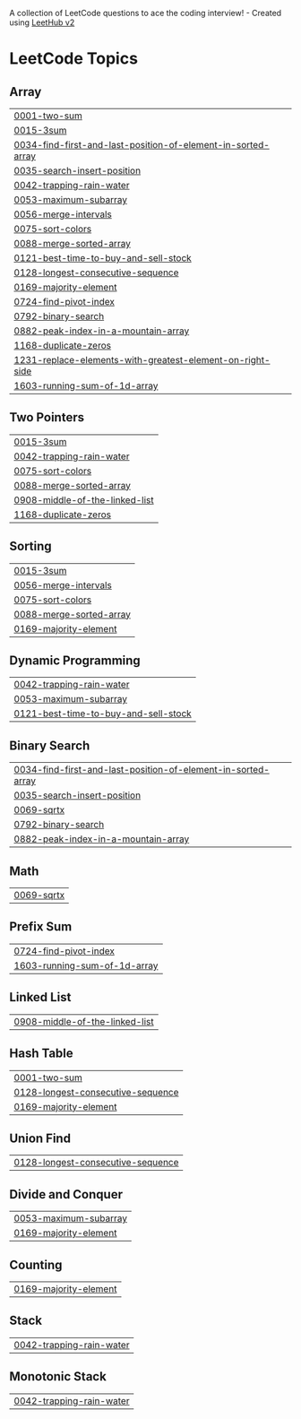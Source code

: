 A collection of LeetCode questions to ace the coding interview! - Created using [LeetHub v2](https://github.com/arunbhardwaj/LeetHub-2.0)
<!---LeetCode Topics Start-->
# LeetCode Topics
## Array
|  |
| ------- |
| [0001-two-sum](https://github.com/ShreyaGupta-1309/LeetcodeProblems/tree/master/0001-two-sum) |
| [0015-3sum](https://github.com/ShreyaGupta-1309/LeetcodeProblems/tree/master/0015-3sum) |
| [0034-find-first-and-last-position-of-element-in-sorted-array](https://github.com/ShreyaGupta-1309/LeetcodeProblems/tree/master/0034-find-first-and-last-position-of-element-in-sorted-array) |
| [0035-search-insert-position](https://github.com/ShreyaGupta-1309/LeetcodeProblems/tree/master/0035-search-insert-position) |
| [0042-trapping-rain-water](https://github.com/ShreyaGupta-1309/LeetcodeProblems/tree/master/0042-trapping-rain-water) |
| [0053-maximum-subarray](https://github.com/ShreyaGupta-1309/LeetcodeProblems/tree/master/0053-maximum-subarray) |
| [0056-merge-intervals](https://github.com/ShreyaGupta-1309/LeetcodeProblems/tree/master/0056-merge-intervals) |
| [0075-sort-colors](https://github.com/ShreyaGupta-1309/LeetcodeProblems/tree/master/0075-sort-colors) |
| [0088-merge-sorted-array](https://github.com/ShreyaGupta-1309/LeetcodeProblems/tree/master/0088-merge-sorted-array) |
| [0121-best-time-to-buy-and-sell-stock](https://github.com/ShreyaGupta-1309/LeetcodeProblems/tree/master/0121-best-time-to-buy-and-sell-stock) |
| [0128-longest-consecutive-sequence](https://github.com/ShreyaGupta-1309/LeetcodeProblems/tree/master/0128-longest-consecutive-sequence) |
| [0169-majority-element](https://github.com/ShreyaGupta-1309/LeetcodeProblems/tree/master/0169-majority-element) |
| [0724-find-pivot-index](https://github.com/ShreyaGupta-1309/LeetcodeProblems/tree/master/0724-find-pivot-index) |
| [0792-binary-search](https://github.com/ShreyaGupta-1309/LeetcodeProblems/tree/master/0792-binary-search) |
| [0882-peak-index-in-a-mountain-array](https://github.com/ShreyaGupta-1309/LeetcodeProblems/tree/master/0882-peak-index-in-a-mountain-array) |
| [1168-duplicate-zeros](https://github.com/ShreyaGupta-1309/LeetcodeProblems/tree/master/1168-duplicate-zeros) |
| [1231-replace-elements-with-greatest-element-on-right-side](https://github.com/ShreyaGupta-1309/LeetcodeProblems/tree/master/1231-replace-elements-with-greatest-element-on-right-side) |
| [1603-running-sum-of-1d-array](https://github.com/ShreyaGupta-1309/LeetcodeProblems/tree/master/1603-running-sum-of-1d-array) |
## Two Pointers
|  |
| ------- |
| [0015-3sum](https://github.com/ShreyaGupta-1309/LeetcodeProblems/tree/master/0015-3sum) |
| [0042-trapping-rain-water](https://github.com/ShreyaGupta-1309/LeetcodeProblems/tree/master/0042-trapping-rain-water) |
| [0075-sort-colors](https://github.com/ShreyaGupta-1309/LeetcodeProblems/tree/master/0075-sort-colors) |
| [0088-merge-sorted-array](https://github.com/ShreyaGupta-1309/LeetcodeProblems/tree/master/0088-merge-sorted-array) |
| [0908-middle-of-the-linked-list](https://github.com/ShreyaGupta-1309/LeetcodeProblems/tree/master/0908-middle-of-the-linked-list) |
| [1168-duplicate-zeros](https://github.com/ShreyaGupta-1309/LeetcodeProblems/tree/master/1168-duplicate-zeros) |
## Sorting
|  |
| ------- |
| [0015-3sum](https://github.com/ShreyaGupta-1309/LeetcodeProblems/tree/master/0015-3sum) |
| [0056-merge-intervals](https://github.com/ShreyaGupta-1309/LeetcodeProblems/tree/master/0056-merge-intervals) |
| [0075-sort-colors](https://github.com/ShreyaGupta-1309/LeetcodeProblems/tree/master/0075-sort-colors) |
| [0088-merge-sorted-array](https://github.com/ShreyaGupta-1309/LeetcodeProblems/tree/master/0088-merge-sorted-array) |
| [0169-majority-element](https://github.com/ShreyaGupta-1309/LeetcodeProblems/tree/master/0169-majority-element) |
## Dynamic Programming
|  |
| ------- |
| [0042-trapping-rain-water](https://github.com/ShreyaGupta-1309/LeetcodeProblems/tree/master/0042-trapping-rain-water) |
| [0053-maximum-subarray](https://github.com/ShreyaGupta-1309/LeetcodeProblems/tree/master/0053-maximum-subarray) |
| [0121-best-time-to-buy-and-sell-stock](https://github.com/ShreyaGupta-1309/LeetcodeProblems/tree/master/0121-best-time-to-buy-and-sell-stock) |
## Binary Search
|  |
| ------- |
| [0034-find-first-and-last-position-of-element-in-sorted-array](https://github.com/ShreyaGupta-1309/LeetcodeProblems/tree/master/0034-find-first-and-last-position-of-element-in-sorted-array) |
| [0035-search-insert-position](https://github.com/ShreyaGupta-1309/LeetcodeProblems/tree/master/0035-search-insert-position) |
| [0069-sqrtx](https://github.com/ShreyaGupta-1309/LeetcodeProblems/tree/master/0069-sqrtx) |
| [0792-binary-search](https://github.com/ShreyaGupta-1309/LeetcodeProblems/tree/master/0792-binary-search) |
| [0882-peak-index-in-a-mountain-array](https://github.com/ShreyaGupta-1309/LeetcodeProblems/tree/master/0882-peak-index-in-a-mountain-array) |
## Math
|  |
| ------- |
| [0069-sqrtx](https://github.com/ShreyaGupta-1309/LeetcodeProblems/tree/master/0069-sqrtx) |
## Prefix Sum
|  |
| ------- |
| [0724-find-pivot-index](https://github.com/ShreyaGupta-1309/LeetcodeProblems/tree/master/0724-find-pivot-index) |
| [1603-running-sum-of-1d-array](https://github.com/ShreyaGupta-1309/LeetcodeProblems/tree/master/1603-running-sum-of-1d-array) |
## Linked List
|  |
| ------- |
| [0908-middle-of-the-linked-list](https://github.com/ShreyaGupta-1309/LeetcodeProblems/tree/master/0908-middle-of-the-linked-list) |
## Hash Table
|  |
| ------- |
| [0001-two-sum](https://github.com/ShreyaGupta-1309/LeetcodeProblems/tree/master/0001-two-sum) |
| [0128-longest-consecutive-sequence](https://github.com/ShreyaGupta-1309/LeetcodeProblems/tree/master/0128-longest-consecutive-sequence) |
| [0169-majority-element](https://github.com/ShreyaGupta-1309/LeetcodeProblems/tree/master/0169-majority-element) |
## Union Find
|  |
| ------- |
| [0128-longest-consecutive-sequence](https://github.com/ShreyaGupta-1309/LeetcodeProblems/tree/master/0128-longest-consecutive-sequence) |
## Divide and Conquer
|  |
| ------- |
| [0053-maximum-subarray](https://github.com/ShreyaGupta-1309/LeetcodeProblems/tree/master/0053-maximum-subarray) |
| [0169-majority-element](https://github.com/ShreyaGupta-1309/LeetcodeProblems/tree/master/0169-majority-element) |
## Counting
|  |
| ------- |
| [0169-majority-element](https://github.com/ShreyaGupta-1309/LeetcodeProblems/tree/master/0169-majority-element) |
## Stack
|  |
| ------- |
| [0042-trapping-rain-water](https://github.com/ShreyaGupta-1309/LeetcodeProblems/tree/master/0042-trapping-rain-water) |
## Monotonic Stack
|  |
| ------- |
| [0042-trapping-rain-water](https://github.com/ShreyaGupta-1309/LeetcodeProblems/tree/master/0042-trapping-rain-water) |
<!---LeetCode Topics End-->
